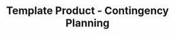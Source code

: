 ---
permalink: /product-documents/template-product/nist-800-53/cp/
layout: control_response
title: Template Product - Contingency Planning
category: Product Documents
lead: |
  Control responses for NIST 800-53 rev4.
subnav:
  data: components.template-product.policies.CP-Contingency_Planning.component
  href: ['#%', control_key]
  text: control_key
product_info:
  name: Template Product
  opencontrol_component: template-product
  control_family: CP-Contingency_Planning
---